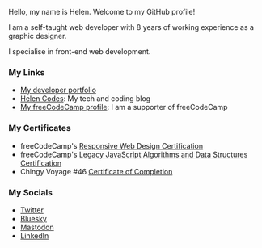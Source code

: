 Hello, my name is Helen. Welcome to my GitHub profile!

I am a self-taught web developer with 8 years of working experience as a graphic designer.

I specialise in front-end web development.

### My Links

- [My developer portfolio](https://helenclx.github.io/)
- [Helen Codes](https://helenclx.github.io/blog/): My tech and coding blog
- [My freeCodeCamp profile](https://www.freecodecamp.org/helenclx): I am a supporter of freeCodeCamp

### My Certificates

- freeCodeCamp's [Responsive Web Design Certification](https://www.freecodecamp.org/certification/helenclx/responsive-web-design)
- freeCodeCamp's [Legacy JavaScript Algorithms and Data Structures Certification](https://www.freecodecamp.org/certification/helenclx/javascript-algorithms-and-data-structures)
- Chingy Voyage #46 [Certificate of Completion](https://helenclx.github.io/assets/documents/Chingu-Voyage46-Completion-Cert.pdf)

### My Socials

- [Twitter](https://twitter.com/helen_clx)
- [Bluesky](https://bsky.app/profile/helenclx.bsky.social)
- [Mastodon](https://tech.lgbt/@helenclx)
- [LinkedIn](https://www.linkedin.com/in/helenclx/)